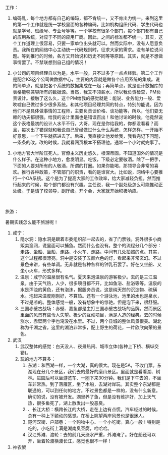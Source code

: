 工作：

1. 编码乱，每个地方都有自己的编码，都不肯统一，又不肯出力统一。来到这里的第一个工作就是统一学校里面的各种编码，比如机构组织代码、学生代码也就是学号、班级号、专业号等等。一个学校有很多个部门，每个部门都有自己的应用系统，对应于不同的应用厂商。因此，之间的标准都不统一。其实，这个工作道理上很容易，只要一家单位出头就可以。然而实际中，没有人愿意负责。我所在的网络中心主动统一代码规则时，征求大家的需求。没有单位说问题。等到推行的时候，各方又开始说和历史不同等等原因。其实，就是不想做事情罢了。不禁联想到自己组的情况！

2. 小公司的项目经理自以为是，水平一般，只不过多了一点点经验。第二个工作是配合KS这个公司做数据中心，主要的内容就是做各个应用系统的集成。说的简单点，就是把各个系统的数据集成在一起；再简单点，就是设计数据库的表格能够兼容所有的数据源。当然，我又不领薪水，所以我负责检查，PM负责设计。接触了这么久，这个PM给我的感觉就是：能说、业务能力一般、爱吹嘘自己做过多少很多系统。和其他项目经理共同的特点，特别的能说。因为他们不是具体做事情的工程师，主要负责谈价格、谈功能等，所以，他们耍无赖的功夫都很强。给我的设计里面也是错误百出！和他讨论的时候，他竟然说这个表格最初的设计人水平不行。大哥，现在是你给我的，你都没看看？而且，每次出了错误就和我说自己曾经做过什么什么系统，怎样怎样。一开始不好意思，一个下午就搭进去了。后来，我直接让他发给我，我看完记下问题，一条条的改。改的时候，我就看网页根本不搭理他。通常一个小时就完事了。

3. 小地方官大半阶压死人。官僚主义历史悠久，根深蒂固。不知道国外的情况是什么样子。在这种小地方，愈发明显。吃饭，下级必定要敬酒。除了一把手，下面的人要对所有的人敬酒，所谓的打圈。如果你能喝，那领导会非常的喜欢。推行各种政策，不管部门的职责，看的是谁官大。比如说，网络中心要推行一个OA系统。这个是为了提高大家的工作效率，给大家减轻负担。然而推行起来的时候，每个部门都没有兴趣。主任说，我一个副处级怎么可能推动正处级。于是请了校领导，副厅级。开个会，大家就开始积极响应。

   ​


旅游：

暑期实践怎么能不旅游呢！

1. 咸宁：
   1. 隐水洞：隐水洞是跟着市委组织部一起去的，省了门票钱。洞外很多小商贩卖渔网，说里面可以捕鱼。然而什么也没有。整个的流程分几个部分：走路、坐船、坐船、走路、小火车、走路。中间有几处拍照的点。其实，这个过程都很漂亮。洞中是安装了五颜六色的灯，看起来非常玄幻。不过景色来讲，有些单调。无非就是各种各样的钟乳石罢了。好在又坐船、又坐小火车，形式多样。
   2. 温泉：咸宁的温泉很有名气。夏天来泡温泉的游客极少。去的是三江温泉。由于天气热，人少，很多项目都不开，比如鱼浴、盐浴等等。温泉的水是浑浊的黄色，还有泡沫，据服务员说，这是纯天然的沉淀物、硫磺水。泡起来温度刚刚好，不算热。还有一个游泳池，池里的水也是泉水，不过是凉的。整体感觉一般，没有想象中的惊艳。但是泡下来，很舒服。
   3. 三国赤壁古战场：赤壁、嘉鱼都是主打三国赤壁古战场的品牌。然而景区里面的风景有些令人失望。极少的互动项目，满是人造的经典。去的时候涨水，赤壁两个字也淹没在水里。不过，两个县城的整体风景很美。湖北称为千湖之省，这里的湖泊非常多，配上野生的荷花，一片欣欣向荣的景色。
2. 武汉
   1. 武汉整体的感觉：白天没人、夜景热闹、城市立体(各种上下桥、横纵交错)。
   2. 玩的地方不算多：
      1. 东湖：和西湖一样，一个大湖，真的很大。现在是5A，不收门票。东湖现在分几个景区，我们去的最好的磨山景区。里面就是看看湖、树林。进园后可以坐游览车、一圈下来30分钟。我们是下午去的，不坐车非常热。到了落雁区，坐了木船，去湖对岸玩。其实整个东湖都是联通的，可以到任何的地方。不过景色都是一样的，没有什么新意。确切的说，没有被开发。湖里养了鱼，但是没有维护好，加上天气热，很多鱼死了，湖上散发出一股恶臭。
      2. 、长江大桥：横跨长江的大桥，走在上边有点慌。汽车经过的时候，总有一种上下颤动的感觉。在桥上眺望两岸风景也是很迷人。
      3. 楚河汉街、户部巷：一个购物中心、一个小吃街。真心一般！特别是吃的，小吃街上满是湖南臭豆腐，哈哈哈。
      4. 汉江外滩、渡轮：去的前几天涨水严重，外滩淹了。好在船还可以开，坐着轮渡横渡长江，感觉也很不一样！
3. 神农架